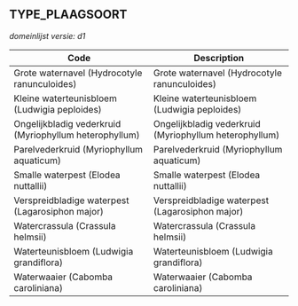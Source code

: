 ## TYPE_PLAAGSOORT

*domeinlijst versie: d1* 

 |Code |Description	|
|	---	|	---	|
| Grote waternavel (Hydrocotyle ranunculoides) | Grote waternavel (Hydrocotyle ranunculoides) |
| Kleine waterteunisbloem (Ludwigia peploides) | Kleine waterteunisbloem (Ludwigia peploides) |
| Ongelijkbladig vederkruid (Myriophyllum heterophyllum) | Ongelijkbladig vederkruid (Myriophyllum heterophyllum) |
| Parelvederkruid (Myriophyllum aquaticum) | Parelvederkruid (Myriophyllum aquaticum) |
| Smalle waterpest (Elodea nuttallii) | Smalle waterpest (Elodea nuttallii) |
| Verspreidbladige waterpest (Lagarosiphon major) | Verspreidbladige waterpest (Lagarosiphon major) |
| Watercrassula (Crassula helmsii) | Watercrassula (Crassula helmsii) |
| Waterteunisbloem (Ludwigia grandiflora) | Waterteunisbloem (Ludwigia grandiflora) |
| Waterwaaier (Cabomba caroliniana) | Waterwaaier (Cabomba caroliniana) |
